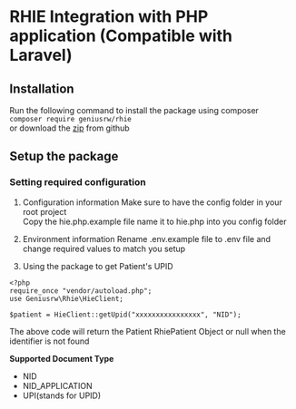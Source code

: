 # RHIE Integration with PHP application (Compatible with Laravel)

## Installation
Run the following command to install the package using composer\
`composer require geniusrw/rhie`\
or download the [zip](https://github.com/geniusrw/rhie/releases/latest) from github

## Setup the package

### Setting required configuration

1. Configuration information
Make sure to have the config folder in your root project\
Copy the hie.php.example file name it to hie.php into you config folder

2. Environment information
Rename .env.example file to .env file and change required values to match you setup

3. Using the package to get Patient's UPID

```
<?php
require_once "vendor/autoload.php";
use Geniusrw\Rhie\HieClient;

$patient = HieClient::getUpid("xxxxxxxxxxxxxxxx", "NID");
```
The above code will return the Patient RhiePatient Object or null when the identifier is not found

**Supported Document Type**
* NID
* NID_APPLICATION
* UPI(stands for UPID)
